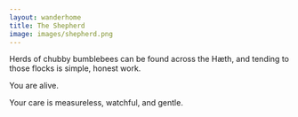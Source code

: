 ```yaml
---
layout: wanderhome
title: The Shepherd
image: images/shepherd.png
---
```


Herds of chubby bumblebees can be found across the Hæth, and tending to those flocks is simple, honest work.
 
 You are alive.
 
 Your care is measureless, watchful, and gentle.

